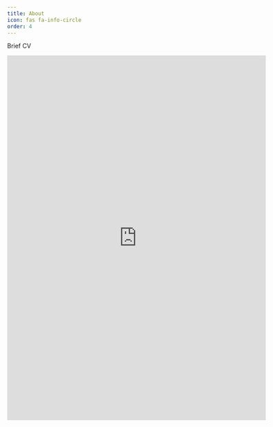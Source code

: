 ```yaml
---
title: About
icon: fas fa-info-circle
order: 4
---
```


<!-- > Add Markdown syntax content to file `_tabs/about.md`{: .filepath } and it will show up on this page.
{: .prompt-tip } -->

Brief CV

<iframe src="https://docs.google.com/gview?url=https://github.com/FerranC96/FerranC96.github.io/raw/main/assets/FerranCardoso_22_CV_.pdf.pdf&embedded=true" style="width:600px; height:846px;" frameborder="0"></iframe> 


